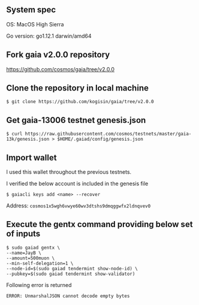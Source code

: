 ## System spec

OS: MacOS High Sierra

Go version: go1.12.1 darwin/amd64

## Fork gaia v2.0.0 repository

https://github.com/cosmos/gaia/tree/v2.0.0

## Clone the repository in local machine

```
$ git clone https://github.com/kogisin/gaia/tree/v2.0.0
```

## Get gaia-13006 testnet genesis.json

```
$ curl https://raw.githubusercontent.com/cosmos/testnets/master/gaia-13k/genesis.json > $HOME/.gaiad/config/genesis.json
```

## Import wallet 

I used this wallet throughout the previous testnets. 

I verified the below account is included in the genesis file

```
$ gaiacli keys add <name> --recover
```

Address: `cosmos1x5wgh6vwye60wv3dtshs9dmqggwfx2ldnqvev0`

## Execute the gentx command providing below set of inputs

```
$ sudo gaiad gentx \
--name=JayB \
--amount=500muon \
--min-self-delegation=1 \
--node-id=$(sudo gaiad tendermint show-node-id) \
--pubkey=$(sudo gaiad tendermint show-validator)
```

Following error is returned

```
ERROR: UnmarshalJSON cannot decode empty bytes
```